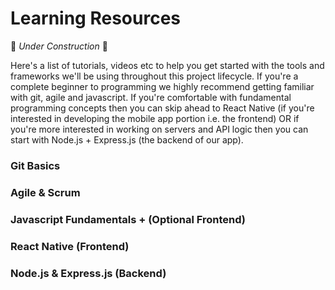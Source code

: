 # Learning Resources 

🚧 _Under Construction_ 🚧

Here's a list of tutorials, videos etc to help you get started with the tools and frameworks we'll be using throughout this project lifecycle. If you're a complete beginner to programming we highly recommend getting familiar with git, agile and javascript. If you're comfortable with fundamental programming concepts then you can skip ahead to React Native (if you're interested in developing the mobile app portion i.e. the frontend) OR if you're more interested in working on servers and API logic then you can start with Node.js + Express.js (the backend of our app). 

### Git Basics
### Agile & Scrum
### Javascript Fundamentals + (Optional Frontend)
### React Native (Frontend)
### Node.js & Express.js (Backend)